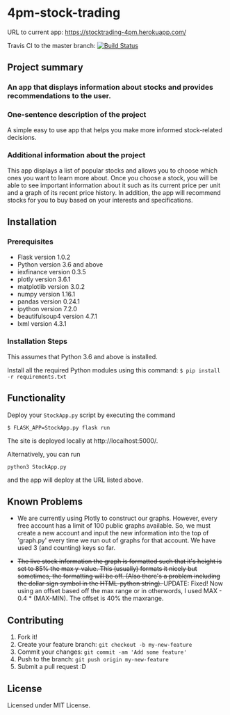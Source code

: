 # 4pm-stock-trading

URL to current app: https://stocktrading-4pm.herokuapp.com/

Travis CI to the master branch:
<a href="https://travis-ci.org/ucsb-cs48-w19/4pm-stock-trading">
<img src="https://travis-ci.org/ucsb-cs48-w19/4pm-stock-trading.svg?branch=master" alt="Build Status">
</a>

## Project summary

### An app that displays information about stocks and provides recommendations to the user.

### One-sentence description of the project

A simple easy to use app that helps you make more informed stock-related decisions.

### Additional information about the project

This app displays a list of popular stocks and allows you to choose which ones you want to learn more about. Once you choose a stock, you will be able to see important information about it such as its current price per unit and a graph of its recent price history. In addition, the app will recommend stocks for you to buy based on your interests and specifications.

## Installation

### Prerequisites

* Flask version 1.0.2
* Python version 3.6 and above
* iexfinance version 0.3.5
* plotly version 3.6.1
* matplotlib version 3.0.2
* numpy version 1.16.1
* pandas version 0.24.1
* ipython version 7.2.0
* beautifulsoup4 version 4.7.1
* lxml version 4.3.1

### Installation Steps

This assumes that Python 3.6 and above is installed.

Install all the required Python modules using this command:
`$ pip install -r requirements.txt`

## Functionality

Deploy your `StockApp.py` script by executing the command

`$ FLASK_APP=StockApp.py flask run`

The site is deployed locally at http://localhost:5000/.

Alternatively, you can run

`python3 StockApp.py`

and the app will deploy at the URL listed above.

## Known Problems

* We are currently using Plotly to construct our graphs. However, every free account has a limit of 100 public graphs available. So, we must create a new account and input the new information into the top of 'graph.py' every time we run out of graphs for that account. We have used 3 (and counting) keys so far.

* <strike>The live stock information the graph is formatted such that it's height is set to 85% the max y-value. This (usually) formats it nicely but sometimes, the formatting will be off. (Also there's a problem including the dollar sign symbol in the HTML-python string). </strike> UPDATE: Fixed! Now using an offset based off the max range or in otherwords, I used MAX - 0.4 * (MAX-MIN). The offset is 40% the maxrange.


## Contributing

1. Fork it!
2. Create your feature branch: `git checkout -b my-new-feature`
3. Commit your changes: `git commit -am 'Add some feature'`
4. Push to the branch: `git push origin my-new-feature`
5. Submit a pull request :D

## License

Licensed under MIT License.
